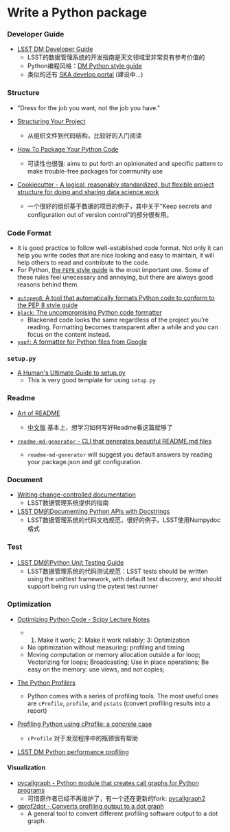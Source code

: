 # Write a Python package

### Developer Guide

- [LSST DM Developer Guide](https://developer.lsst.io)
	* LSST的数据管理系统的开发指南是天文领域里非常具有参考价值的
	* Python编程风格：[DM Python style guide](https://developer.lsst.io/python/style.html)
	* 类似的还有 [SKA develop portal](https://developerskatelescopeorg.readthedocs.io/en/latest/) (建设中...)

### Structure

- "Dress for the job you want, not the job you have."

- [Structuring Your Project](https://docs.python-guide.org/writing/structure/)
	* 从组织文件到代码结构，比较好的入门阅读
- [How To Package Your Python Code](https://python-packaging.readthedocs.io/en/latest/index.html)
	* 可读性也很强: aims to put forth an opinionated and specific pattern to make trouble-free packages for community use
- [Cookiecutter - A logical, reasonably standardized, but flexible project structure for doing and sharing data science work](https://drivendata.github.io/cookiecutter-data-science/)
	* 一个很好的组织基于数据的项目的例子，其中关于“Keep secrets and configuration out of version control”的部分很有用。

### Code Format

* It is good practice to follow well-established code format. Not only it can help you write codes that are nice looking and easy to maintain, it will help others to read and contribute to the code.
* For Python, [the `PEP8` style guide](https://www.python.org/dev/peps/pep-0008/) is the most important one. Some of these rules feel unecessary and annoying, but there are always good reasons behind them.
- [`autopep8`: A tool that automatically formats Python code to conform to the PEP 8 style guide](https://github.com/hhatto/autopep8)
- [`black`: The uncompromising Python code formatter](https://github.com/python/black)
	* Blackened code looks the same regardless of the project you're reading. Formatting becomes transparent after a while and you can focus on the content instead.
- [`yapf`: A formatter for Python files from Google](https://github.com/google/yapf)

### `setup.py`

- [A Human's Ultimate Guide to setup.py](https://github.com/kennethreitz/setup.py)
    - This is very good template for using `setup.py`

### Readme

- [Art of README](https://github.com/noffle/art-of-readme)
	- [中文版](https://github.com/noffle/art-of-readme/blob/master/README-zh.md) 基本上，想学习如何写好Readme看这篇就够了

- [`readme-md-generator` - CLI that generates beautiful README.md files](https://github.com/kefranabg/readme-md-generator)
	- `readme-md-generator` will suggest you default answers by reading your package.json and git configuration.

### Document

- [Writing change-controlled documentation](https://developer.lsst.io/project-docs/change-controlled-docs.html)
	* LSST数据管理系统提供的指南
- [LSST DM的Documenting Python APIs with Docstrings](https://developer.lsst.io/python/numpydoc.html#py-docstring-short-summary)
	* LSST数据管理系统的代码文档规范，很好的例子。LSST使用Numpydoc格式

### Test

- [LSST DM的Python Unit Testing Guide](https://developer.lsst.io/python/testing.html)
	* LSST数据管理系统的代码测试规范：LSST tests should be written using the unittest framework, with default test discovery, and should support being run using the pytest test runner

### Optimization

- [Optimizing Python Code - Scipy Lecture Notes](http://www.scipy-lectures.org/advanced/optimizing/)
	* 1. Make it work; 2: Make it work reliably; 3: Optimization
	* No optimization without measuring: profiling and timing
	* Moving computation or memory allocation outside a for loop; Vectorizing for loops; Broadcasting;
	  Use in place operations; Be easy on the memory: use views, and not copies;

- [The Python Profilers](https://docs.python.org/3/library/profile.html)
	* Python comes with a series of profiling tools. The most useful ones are `cProfile`, `profile`, and `pstats` (convert profiling results into a report)

- [Profiling Python using cProfile: a concrete case](https://julien.danjou.info/guide-to-python-profiling-cprofile-concrete-case-carbonara/)
	* `cProfile` 对于发现程序中的瓶颈很有帮助

- [LSST DM Python performance profiling](https://developer.lsst.io/python/profiling.html)

#### Visualization

- [pycallgraph - Python module that creates call graphs for Python programs](https://github.com/gak/pycallgraph)
	* 可惜原作者已经不再维护了，有一个还在更新的fork: [pycallgraph2](https://github.com/daneads/pycallgraph2)
- [gprof2dot - Converts profiling output to a dot graph](https://github.com/jrfonseca/gprof2dot)
	* A general tool to convert different profiling software output to a dot graph.

